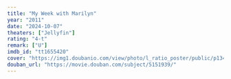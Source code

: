 ```yaml
---
title: "My Week with Marilyn"
year: "2011"
date: "2024-10-07"
theaters: ["Jellyfin"]
rating: "4-t"
remark: ["U"]
imdb_id: "tt1655420"
cover: "https://img1.doubanio.com/view/photo/l_ratio_poster/public/p1346149420.jpg"
douban_url: "https://movie.douban.com/subject/5151939/"
---
```

